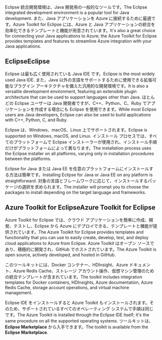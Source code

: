 <span data-ttu-id="f934d-101">Eclipse 統合開発環境は、Java 開発用の一般的なツールです。</span><span class="sxs-lookup"><span data-stu-id="f934d-101">The Eclipse integrated development environment is a popular tool for Java development.</span></span> <span data-ttu-id="f934d-102">また、Java アプリケーションを Azure に接続するために最適です。Azure Toolkit for Eclipse には、Azure と Java アプリケーションの統合を効率化できるテンプレートと機能が用意されています。</span><span class="sxs-lookup"><span data-stu-id="f934d-102">It's also a great choice for connecting your Java applications to Azure; the Azure Toolkit for Eclipse provides templates and features to streamline Azure integration with your Java applications.</span></span>

## <a name="eclipse"></a><span data-ttu-id="f934d-103">Eclipse</span><span class="sxs-lookup"><span data-stu-id="f934d-103">Eclipse</span></span>

<span data-ttu-id="f934d-104">Eclipse は最も広く使用されている Java IDE です。</span><span class="sxs-lookup"><span data-stu-id="f934d-104">Eclipse is the most widely used Java IDE.</span></span> <span data-ttu-id="f934d-105">また、Java 以外の言語をサポートするために使用できる拡張可能なプラグイン アーキテクチャを備えた汎用的な開発環境です。</span><span class="sxs-lookup"><span data-stu-id="f934d-105">It is also a versatile development environment, featuring an extensible plugin architecture that can be used to support languages other than Java.</span></span> <span data-ttu-id="f934d-106">ほとんどの Eclipse ユーザーは Java 開発者ですが、C++、Python、C、Ruby でアプリケーションを作成する場合にも Eclipse を使用できます。</span><span class="sxs-lookup"><span data-stu-id="f934d-106">While most Eclipse users are Java developers, Eclipse can also be used to build applications with C++, Python, C, and Ruby.</span></span> 

<span data-ttu-id="f934d-107">Eclipse は、Windows、macOS、Linux 上でサポートされます。</span><span class="sxs-lookup"><span data-stu-id="f934d-107">Eclipse is supported on Windows, macOS, and Linux.</span></span> <span data-ttu-id="f934d-108">インストール プロセスでは、すべてのプラットフォームで Eclipse インストーラーが使用され、インストール手順だけがプラットフォームによって異なります。</span><span class="sxs-lookup"><span data-stu-id="f934d-108">The installation process uses the Eclipse installer on all platforms, varying only in installation procedures between the platforms.</span></span>

<span data-ttu-id="f934d-109">Eclipse for Java または Java EE を任意のプラットフォームにインストールする方法は簡単です。</span><span class="sxs-lookup"><span data-stu-id="f934d-109">Installing Eclipse for Java or Java EE on any platform is straightforward.</span></span> <span data-ttu-id="f934d-110">対象の言語とフレームワークに応じて、インストールするパッケージの選択を求められます。</span><span class="sxs-lookup"><span data-stu-id="f934d-110">The installer will prompt you to choose the packages to install depending on the target language and frameworks.</span></span>

## <a name="azure-toolkit-for-eclipse"></a><span data-ttu-id="f934d-111">Azure Toolkit for Eclipse</span><span class="sxs-lookup"><span data-stu-id="f934d-111">Azure Toolkit for Eclipse</span></span>

<span data-ttu-id="f934d-112">Azure Toolkit for Eclipse では、クラウド アプリケーションを簡単に作成、開発、テストし、Eclipse から Azure にデプロイできる、テンプレートと機能が提供されています。</span><span class="sxs-lookup"><span data-stu-id="f934d-112">The Azure Toolkit for Eclipse provides templates and functionality that you can use to easily create, develop, test, and deploy cloud applications to Azure from Eclipse.</span></span> <span data-ttu-id="f934d-113">Azure Toolkit はオープン ソースであり、積極的に開発され、GitHub でホストされています。</span><span class="sxs-lookup"><span data-stu-id="f934d-113">The Azure Toolkit is open source, actively developed, and hosted in GitHub.</span></span> 

<span data-ttu-id="f934d-114">このツールキットには、Docker コンテナー、HDInsight、Azure ドキュメント、Azure Redis Cache、ストレージ アカウント操作、仮想マシン管理のための統合テンプレートが含まれています。</span><span class="sxs-lookup"><span data-stu-id="f934d-114">The toolkit includes integration templates for Docker containers, HDInsights, Azure documentation, Azure Redis Cache, storage account operations, and virtual machine management.</span></span>

<span data-ttu-id="f934d-115">Eclipse IDE をインストールすると Azure Toolkit もインストールされます。そのため、サポートされているすべてのオペレーティング システムで手順は同じです。</span><span class="sxs-lookup"><span data-stu-id="f934d-115">The Azure Toolkit is installed through the Eclipse IDE itself; it's the same procedure on all the supported operating systems.</span></span> <span data-ttu-id="f934d-116">ツールキットは、**Eclipse Marketplace** から入手できます。</span><span class="sxs-lookup"><span data-stu-id="f934d-116">The toolkit is available from the **Eclipse Marketplace**.</span></span>
